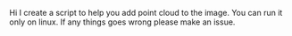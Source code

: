 Hi
I create a script to help you add point cloud to the image. You can run it only on linux.
If any things goes wrong please make an issue.
